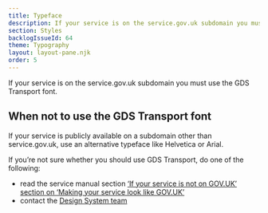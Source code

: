 ```yaml
---
title: Typeface
description: If your service is on the service.gov.uk subdomain you must use the GDS Transport font
section: Styles
backlogIssueId: 64
theme: Typography
layout: layout-pane.njk
order: 5
---
```


If your service is on the service.gov.uk subdomain you must use the GDS Transport font.

## When not to use the GDS Transport font

If your service is publicly available on a subdomain other than service.gov.uk, use an alternative typeface like Helvetica or Arial.

If you’re not sure whether you should use GDS Transport, do one of the following:

- read the service manual section [‘If your service is not on GOV.UK’ section on ‘Making your service look like GOV.UK’](https://www.gov.uk/service-manual/design/making-your-service-look-like-govuk#if-your-service-isnt-on-govuk)
- contact the [Design System team](/get-in-touch/)
